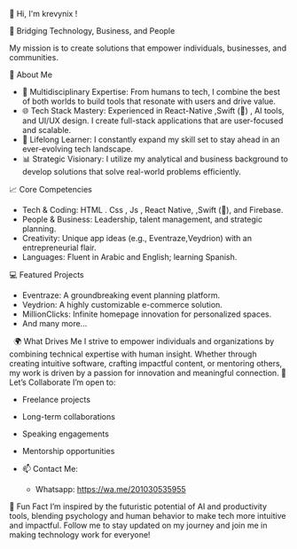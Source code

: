 👋 Hi, I'm krevynix !

🚀 Bridging Technology, Business, and People

My mission is to create solutions that empower individuals, businesses, and communities.

🌟 About Me
* 🎯 Multidisciplinary Expertise: From humans to tech, I combine the best of both worlds to build tools that resonate with users and drive value.
* 🌐 Tech Stack Mastery: Experienced in React-Native ,Swift () , AI tools, and UI/UX design. I create full-stack applications that are user-focused and scalable.
* 🧠 Lifelong Learner: I constantly expand my skill set to stay ahead in an ever-evolving tech landscape.
* 📊 Strategic Visionary: I utilize my analytical and business background to develop solutions that solve real-world problems efficiently.

📈 Core Competencies
* Tech & Coding: HTML . Css , Js , React Native, ,Swift (), and Firebase.
* People & Business: Leadership, talent management, and strategic planning.
* Creativity: Unique app ideas (e.g., Eventraze,Veydrion) with an entrepreneurial flair.
* Languages: Fluent in Arabic and English; learning Spanish.

💻 Featured Projects
* Eventraze: A groundbreaking event planning platform.
* Veydrion: A highly customizable e-commerce solution.
* MillionClicks: Infinite homepage innovation for personalized spaces.
* And many more...

  🌍 What Drives Me
I strive to empower individuals and organizations by combining technical expertise with human insight. Whether through creating intuitive software, crafting impactful content, or mentoring others, my work is driven by a passion for innovation and meaningful connection.
🤝 Let’s Collaborate
I’m open to:
* Freelance projects
* Long-term collaborations
* Speaking engagements
* Mentorship opportunities

* 📫 Contact Me:
    * Whatsapp: https://wa.me/201030535955

🌟 Fun Fact
I’m inspired by the futuristic potential of AI and productivity tools, blending psychology and human behavior to make tech more intuitive and impactful.
Follow me to stay updated on my journey and join me in making technology work for everyone!
